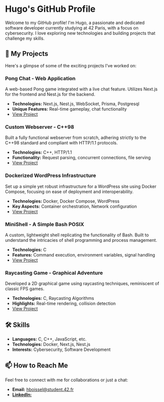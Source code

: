 # Hugo's GitHub Profile

Welcome to my GitHub profile! I'm Hugo, a passionate and dedicated software developer currently studying at 42 Paris, with a focus on cybersecurity. I love exploring new technologies and building projects that challenge my skills.

## 🚀 My Projects

Here's a glimpse of some of the exciting projects I've worked on:

### Pong Chat - Web Application

A web-based Pong game integrated with a live chat feature. Utilizes Next.js for the frontend and Nest.js for the backend.

- **Technologies:** Next.js, Nest.js, WebSocket, Prisma, Postgresql
- **Unique Features:** Real-time gameplay, chat functionality
- [View Project](https://github.com/NewIron7/transcendence)

### Custom Webserver - C++98

Built a fully functional webserver from scratch, adhering strictly to the C++98 standard and compliant with HTTP/1.1 protocols.

- **Technologies:** C++, HTTP/1.1
- **Functionality:** Request parsing, concurrent connections, file serving
- [View Project](https://github.com/NewIron7/webserv)

### Dockerized WordPress Infrastructure

Set up a simple yet robust infrastructure for a WordPress site using Docker Compose, focusing on ease of deployment and interoperability.

- **Technologies:** Docker, Docker Compose, WordPress
- **Key Aspects:** Container orchestration, Network configuration
- [View Project](https://github.com/NewIron7/Inception)

### MiniShell - A Simple Bash POSIX

A custom, lightweight shell replicating the functionality of Bash. Built to understand the intricacies of shell programming and process management.

- **Technologies:** C
- **Features:** Command execution, environment variables, signal handling
- [View Project](https://github.com/NewIron7/minishell)

### Raycasting Game - Graphical Adventure

Developed a 2D graphical game using raycasting techniques, reminiscent of classic FPS games.

- **Technologies:** C, Raycasting Algorithms
- **Highlights:** Real-time rendering, collision detection
- [View Project](https://github.com/NewIron7/cube3d)

## 🛠 Skills

- **Languages:** C, C++, JavaScript, etc.
- **Technologies:** Docker, Next.js, Nest.js
- **Interests:** Cybersecurity, Software Development

## 📫 How to Reach Me

Feel free to connect with me for collaborations or just a chat:

- **Email:** [hboissel@student.42.fr](mailto:hboissel@student.42.fr)
- [**LinkedIn:**](https://www.linkedin.com/in/hugoboissel/)

